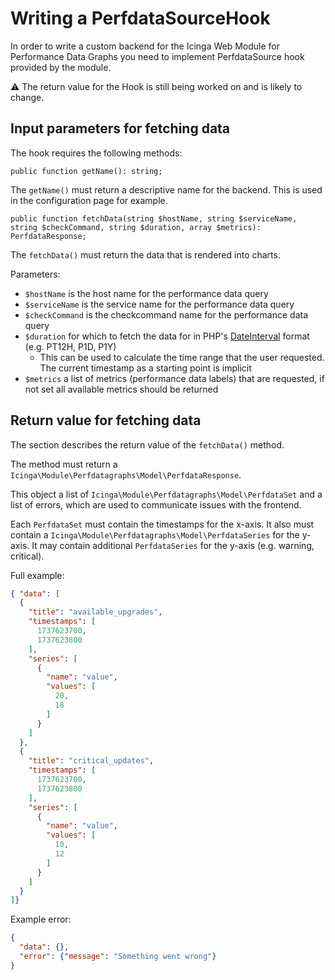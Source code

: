 # Writing a PerfdataSourceHook

In order to write a custom backend for the Icinga Web Module for Performance Data Graphs you need to implement
PerfdataSource hook provided by the module.

⚠️ The return value for the Hook is still being worked on and is likely to change.

## Input parameters for fetching data

The hook requires the following methods:

`public function getName(): string;`

The `getName()` must return a descriptive name for the backend. This is used in the configuration page for example.

`public function fetchData(string $hostName, string $serviceName, string $checkCommand, string $duration, array $metrics): PerfdataResponse;`

The `fetchData()` must return the data that is rendered into charts.

Parameters:

* `$hostName` is the host name for the performance data query
* `$serviceName` is the service name for the performance data query
* `$checkCommand` is the checkcommand name for the performance data query
* `$duration` for which to fetch the data for in PHP's [DateInterval](https://www.php.net/manual/en/class.dateinterval.php) format (e.g. PT12H, P1D, P1Y)
   * This can be used to calculate the time range that the user requested. The current timestamp as a starting point is implicit
* `$metrics` a list of metrics (performance data labels) that are requested, if not set all available metrics should be returned

## Return value for fetching data

The section describes the return value of the `fetchData()` method.

The method must return a `Icinga\Module\Perfdatagraphs\Model\PerfdataResponse`.

This object a list of `Icinga\Module\Perfdatagraphs\Model\PerfdataSet` and a list
of errors, which are used to communicate issues with the frontend.

Each `PerfdataSet` must contain the timestamps for the x-axis.
It also must contain a `Icinga\Module\Perfdatagraphs\Model\PerfdataSeries` for
the y-axis. It may contain additional `PerfdataSeries` for the y-axis (e.g. warning, critical).

Full example:

```json
{ "data": [
  {
    "title": "available_upgrades",
    "timestamps": [
      1737623700,
      1737623800
    ],
    "series": [
      {
        "name": "value",
        "values": [
          20,
          18
        ]
      }
    ]
  },
  {
    "title": "critical_updates",
    "timestamps": [
      1737623700,
      1737623800
    ],
    "series": [
      {
        "name": "value",
        "values": [
          10,
          12
        ]
      }
    ]
  }
]}
```

Example error:

```json
{
  "data": {},
  "error": {"message": "Something went wrong"}
}
```

